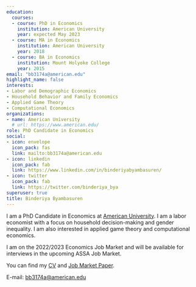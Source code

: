 ```yaml
---
education:
  courses:
  - course: PhD in Economics
    institution: American University
    year: expected May 2023
  - course: MA in Economics
    institution: American University
    year: 2018
  - course: BA in Economics
    institution: Mount Holyoke College
    year: 2015
email: "bb3174a@american.edu"
highlight_name: false
interests:
- Labor and Demographic Economics
- Household Behavior and Family Economics
- Applied Game Theory
- Computational Economics
organizations:
- name: American University
  # url: https://www.american.edu/
role: PhD Candidate in Economics
social:
- icon: envelope
  icon_pack: fas
  link: mailto:bb3174a@american.edu
- icon: linkedin
  icon_pack: fab
  link: https://www.linkedin.com/in/binderiyabyambasuren/
- icon: twitter
  icon_pack: fab
  link: https://twitter.com/binderiya_bya
superuser: true
title: Binderiya Byambasuren
---
```


I am a PhD Candidate in Economics at [American University](https://www.american.edu/). I am a labor economist with a focus on household decision-making and gender inequality. I am also interested in applied game theory and computational economics.

I am on the 2022/2023 Economics Job Market and will be available for interviews in the upcoming ASSA Job Market. 

You can find my [CV](https://binderiyabyambasuren.com/uploads/CV.pdf) and [Job Market Paper](https://binderiyabyambasuren.com/uploads/JMP.pdf).

E-mail: bb3174a@american.edu


